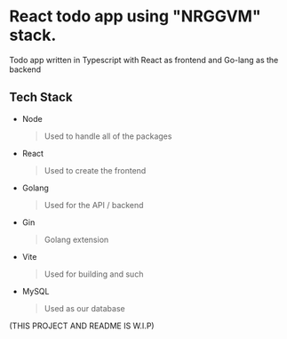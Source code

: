 # React todo app using "NRGGVM" stack.
Todo app written in Typescript with React as frontend and Go-lang as the backend

## Tech Stack
- Node
  > Used to handle all of the packages
- React
  > Used to create the frontend
- Golang
  > Used for the API / backend
- Gin
  > Golang extension
- Vite
  > Used for building and such
- MySQL
  > Used as our database

(THIS PROJECT AND README IS W.I.P)
